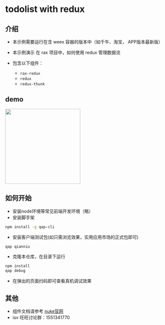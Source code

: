 # todolist with redux

## 介绍
- 本示例需要运行在含 weex 容器的版本中（如千牛、淘宝， APP版本最新版）
- 本示例演示 在 rax 项目中，如何使用 redux 管理数据流

- 包含以下组件：
    - `rax-redux` 
    - `redux`
    - `redux-thunk`

## demo

<img src="https://img.alicdn.com/tfs/TB1Pu7vSXXXXXcoXVXXXXXXXXXX-1242-2208.png" width="240" />

## 如何开始

- 安装node环境等常见前端开发环境（略）
- 安装脚手架

````bash
npm install -g qap-cli
````

- 安装客户端测试包(如只需浏览效果，实用应用市场的正式包即可)

````bash
qap qianniu
````
- 克隆本仓库，在目录下运行

````bash
npm install 
qap debug
````

- 在弹出的页面扫码即可查看真机调试效果

## 其他
- 组件文档请参考 [nuke官网](http://nuke.taobao.org)
- isv 旺旺讨论群：1551341770
